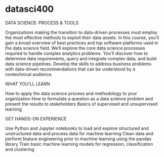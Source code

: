 # datasci400
DATA SCIENCE: PROCESS &amp; TOOLS

Organizations making the transition to data-driven processes must employ the most effective methods to exploit their data assets. In this course, you’ll gain a broad overview of best practices and top software platforms used in the data science field. We’ll explore the core data science processes required to handle complex analytics problems. You’ll discover how to determine data requirements, query and integrate complex data, and build data science pipelines. Develop the skills to address business problems with data-driven recommendations that can be understood by a nontechnical audience.

WHAT YOU’LL LEARN

How to apply the data science process and methodology to your organization
How to formulate a question as a data science problem and present the results to stakeholders
Basics of supervised and unsupervised learning

GET HANDS-ON EXPERIENCE

Use Python and Jupyter notebooks to load and explore structured and unstructured data and process data for machine learning
Clean data and perform feature engineering prior to machine learning using the pandas library
Train basic machine learning models for regression, classification and clustering
